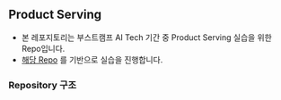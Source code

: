 ## Product Serving
- 본 레포지토리는 부스트캠프 AI Tech 기간 중 Product Serving 실습을 위한 Repo입니다.
- [해당 Repo](https://github.com/zzsza/Boostcamp-AI-Tech-Product-Serving/tree/main?tab=readme-ov-file)
를 기반으로 실습을 진행합니다.

### Repository 구조



